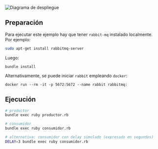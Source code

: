 ![Diagrama de despliegue](https://raw.githubusercontent.com/flbulgarelli/integration_patterns/master/cola/despliegue.png)

## Preparación

Para ejecutar este ejemplo hay que tener `rabbit-mq` instalado localmente. Por ejemplo:

```bash
sudo apt-get install rabbitmq-server
```

Luego:

```
bundle install
```

Alternativamente, se puede iniciar `rabbit` empleando `docker`:

```
docker run --rm -it -p 5672:5672 --name rabbit rabbitmq:
```

## Ejecución

```bash
# productor
bundle exec ruby productor.rb

# consumidor
bundle exec ruby consumidor.rb

# alternativa: consumidor con delay simulado (expresado en segundos)
DELAY=3 bundle exec ruby consumidor.rb
```
